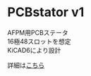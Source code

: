 # PCBstator v1

AFPM用PCBステータ  
16極48スロットを想定  
KiCAD6により設計  

詳細は[こちら](https://sabanekko2.hatenablog.com/entry/2023/03/06/130205)
